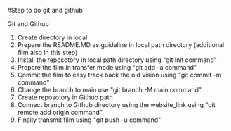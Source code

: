 #Step to do git and github

Git and Github
1. Create directory in local
2. Prepare the README.MD as guideline in local path directory (additional film also in this step)
3. Install the reposotory in local path directory using "git init command"
4. Prepare the film in transfer mode using "git add -a command"
5. Commit the film to easy track back the old vision using "git commit -m command"
6. Change the branch to main use "git branch -M main command"
7. Create reposotory in Github path
8. Connect branch to Github directory using the website_link using "git remote add origin command"
9. Finally transmit film using "git push -u command"
